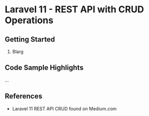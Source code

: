 # Laravel 11 - REST API with CRUD Operations

## Getting Started

1. Blarg

## Code Sample Highlights

...

## References

* Laravel 11 REST API CRUD found on Medium.com
